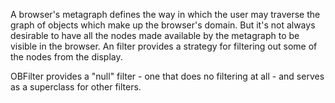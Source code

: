 A browser's metagraph defines the way in which the user may traverse the graph of objects which make up the browser's domain. But it's not always desirable to have all the nodes made available by the metagraph to be visible in the browser. An filter provides a strategy for filtering out some of the nodes from the display. 

OBFilter provides a "null" filter - one that does no filtering at all - and serves as a superclass for other filters. 